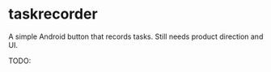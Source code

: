 taskrecorder
============

A simple Android button that records tasks. Still needs product direction and UI.

TODO:
